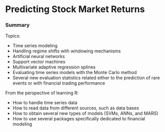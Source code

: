 Predicting Stock Market Returns
===============================

### Summary

Topics:

- Time series modeling
- Handling regime shifts with windowing mechanisms
- Artificial neural networks
- Support vector machines
- Multivariate adaptive regression splines
- Evaluating time series models with the Monte Carlo method
- Several new evaluation statistics related either to the prediction of rare events or with financial trading performance

From the perspective of learning R:

- How to handle time series data
- How to read data from different sources, such as data bases
- How to obtain several new types of models (SVMs, ANNs, and MARS)
- How to use several packages specifically dedicated to financial modeling
